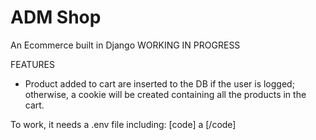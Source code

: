 # ADM Shop

An Ecommerce built in Django
WORKING IN PROGRESS

FEATURES
- Product added to cart are inserted to the DB if the user is logged; otherwise, a cookie will be created containing all the products in the cart.

To work, it needs a .env file including:
[code]
a
[/code]
